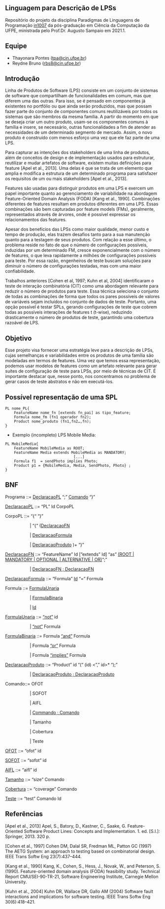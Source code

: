 ## Linguagem para Descrição de LPSs

Repositório do projeto da disciplina Paradigmas de Linguagens de Programação [in1007](https://www.cin.ufpe.br/~in1007/) da pós-graduação em Ciência da Computação da UFPE, ministrada pelo Prof.Dr. Augusto Sampaio em 2021.1.

## Equipe
- Thayonara Pontes (tpa@cin.ufpe.br) 
- Reydne Bruno (rbs8@cin.ufpe.br)

## Introdução

Linha de Produtos de Software (LPS) consiste em um conjunto de sistemas de software que compartilham de funcionalidades em comum, mas que diferem uma das outras. Para isso, se é pensado em componentes já existentes no portfólio ou que ainda serão produzidos, mas que possam fazer parte do conjunto de componentes comuns reutilizáveis por todos os sistemas que são membros da mesma família. A partir do momento em que se deseja criar um outro produto, usam-se os componentes comuns à família e insere, se necessário, outras funcionalidades a fim de atender as necessidades de um determinado segmento de mercado. Assim, o novo produto é construído com menos esforço uma vez que ele faz parte de uma LPS.

Para capturar as intenções dos stakeholders de uma linha de produtos, além de conceitos de design e de implementação usados para estruturar, reutilizar e mudar artefatos de software, existem muitas definições para feature [Apel et al., 2013]. Uma delas é que se trata de um elemento que amplia e modifica a estrutura de um determinado programa para satisfazer os requisitos de um ou mais stakeholders [Apel et al., 2013].

Features são usadas para distinguir produtos em uma LPS e exercem um papel importante quanto ao gerenciamento de variabilidade na abordagem Feature-Oriented Domain Analysis
(FODA) [Kang et al., 1990]. Combinações diferentes de features resultam em produtos diferentes em uma LPS. Essas combinações são bem capturadas por feature models (FMs), geralmente, representados através de árvores, onde é possível expressar os relacionamentos das features.

Apesar dos benefícios das LPSs como maior qualidade, menor custo e tempo de produção, elas trazem desafios tanto para a sua manutenção quanto para a testagem de seus produtos. Com relação a esse último, o problema reside no fato de que o  número de configurações possíveis, induzidas por um determinado FM, cresce exponencialmente com o número de features, o que leva rapidamente a milhões de configurações possíveis para teste. Por essa razão, engenheiros de teste buscam soluções para diminuir o número de configurações testadas, mas com uma maior confiabilidade. 

Trabalhos anteriores [Cohen et al, 1997; Kuhn et al, 2004] identificaram o teste de interação combinatória (CIT) como uma abordagem relevante para reduzir o número de produtos para teste. Essa técnica seleciona o conjunto de todas as combinações de forma que todos os pares possíveis de valores de variáveis ​​sejam incluídos no conjunto de dados de teste. Portanto, uma opção possível é testar SPLs, gerando configurações de teste que cobrem todas as possíveis interações de features t (t-wise), reduzindo drasticamente o número de produtos de teste, garantindo uma cobertura razoável de LPS.

## Objetivo

Esse projeto visa fornecer uma estratégia leve para a descrição de LPSs, cujas semelhanças e variabilidades entre os produtos de uma família são modeladas em termos de features. Uma vez que temos essa representação, podemos usar modelos de features como um artefato relevante para gerar suítes de configuração de teste para LPSs, por meio de técnicas de CIT. É importante destacar que, nesse ponto, nos concentramos no problema de gerar casos de teste abstratos e não em executá-los.

## Possível representação de uma SPL

```
PL nome_PL{
	FeatureName nome_fn [extends fn_pai] as tipo_feature;
	Formula nome_fm (fn1 operador fn2);
	Product nome_produto (fn1,fn2…,fn);
}
```

- Exemplo (incompleto) LPS Mobile Media:
```
PL MobileMedia{
	FeatureName MobileMedia as ROOT;
	FeatureName Media extends MobileMedia as MANDATORY;
						       [...]
	Formula f1  = sendPhoto implies Photo;
	Product p1 = {MobileMedia, Media, SendPhoto, Photo} ;
} 
```

## BNF
Programa ::= [DeclaracaoPL](https://github.com/Thayonara/plp2021_project/blob/master/src/implementations/PLDeclaration.java)  “;”  [Comando](https://github.com/Thayonara/plp2021_project/blob/master/src/command/Command.java) “}”

[DeclaracaoPL](https://github.com/Thayonara/plp2021_project/blob/master/src/implementations/PLDeclaration.java) ::= “PL” Id CorpoPL

CorpoPL ::= “{“ “}”	      
<p style="margin-left:60.0pt">
	| “{“ (<a href="https://github.com/Thayonara/plp2021_project/blob/master/src/implementations/FeatureNameDeclaration.java">DeclaracaoFN</a>
</p>

<p style="margin-left:60.0pt">
 	| <a href="https://github.com/Thayonara/plp2021_project/blob/master/src/implementations/Formula.java">DeclaracaoFormula</a>
</p>

<p style="margin-left:60.0pt">
	| <a href="https://github.com/Thayonara/plp2021_project/blob/master/src/implementations/ProductDeclaration.java">DeclaracaoProduto</a> )+ “}” 
</p>	

	      
[DeclaracaoFN](https://github.com/Thayonara/plp2021_project/blob/master/src/implementations/FeatureNameDeclaration.java) ::= “FeatureName” Id [”extends” Id] “as”
[(ROOT 
| MANDATORY
| OPTIONAL
| ALTERNATIVE 
| OR)](https://github.com/Thayonara/plp2021_project/blob/master/src/types/FNTypeClass.java)“;”

		
<p style="margin-left:60.0pt">
	| <a href="https://github.com/Thayonara/plp2021_project/blob/master/src/declarations/FeatureNameDeclarationList.java">DeclaracaoFN ; DeclaracaoFN</a>
</p>


[DeclaracaoFormula](https://github.com/Thayonara/plp2021_project/blob/master/src/implementations/FormDeclaration.java) ::= “Formula” [Id](https://github.com/Thayonara/plp2021_project/blob/master/src/implementations/Formula.java) “=” Formula

Formula ::= [FormulaUnaria](https://github.com/Thayonara/plp2021_project/blob/master/src/implementations/UnaryFormula.java) 
<p style="margin-left:60.0pt">
| <a href="https://github.com/Thayonara/plp2021_project/blob/master/src/implementations/BinaryFormula.java">FormulaBinaria</a> 
</p>
<p style="margin-left:60.0pt">		
| <a href="https://github.com/Thayonara/plp2021_project/blob/master/src/implementations/Id.java">Id</a>
</p>
		
[FormulaUnaria](https://github.com/Thayonara/plp2021_project/blob/master/src/implementations/UnaryFormula.java) ::= [“not”](https://github.com/Thayonara/plp2021_project/blob/master/src/implementations/NotForm.java) id 
<p style="margin-left:60.0pt">	
	| <a href="https://github.com/Thayonara/plp2021_project/blob/master/src/implementations/NotForm.java">“not”</a> Formula
</p>	

[FormulaBinaria](https://github.com/Thayonara/plp2021_project/blob/master/src/implementations/BinaryFormula.java) ::= Formula [“and”](https://github.com/Thayonara/plp2021_project/blob/master/src/implementations/AndForm.java) Formula 
<p style="margin-left:60.0pt">
	| Formula <a href="https://github.com/Thayonara/plp2021_project/blob/master/src/implementations/OrForm.java">“or”</a> Formula
</p>
<p style="margin-left:60.0pt">
	| Formula <a href="https://github.com/Thayonara/plp2021_project/blob/master/src/implementations/ImpliesForm.java">“implies”</a> Formula
</p>


[DeclaracaoProduto](https://github.com/Thayonara/plp2021_project/blob/master/src/implementations/ProductDeclaration.java) ::= “Product” id “(“ (id) <”,” id>* “);”
<p style="margin-left:60.0pt">
| <a href="https://github.com/Thayonara/plp2021_project/blob/master/src/declarations/ProductDeclarationList.java">DeclaracaoProduto ; DeclaracaoProduto</a>
</p>

Comando::= OFOT 
<p style="margin-left:60.0pt">
| SOFOT 
</p>
<p style="margin-left:60.0pt">
| AIFL 
</p>
<p style="margin-left:60.0pt">
	| <a href="https://github.com/Thayonara/plp2021_project/blob/master/src/command/Composition.java">Commando ; Comando</a>
</p>
<p style="margin-left:60.0pt">
| Tamanho
</p>
<p style="margin-left:60.0pt">
| Cobertura 
</p>
<p style="margin-left:60.0pt">
| Teste 
</p>


[OFOT](https://github.com/Thayonara/plp2021_project/blob/master/src/command/Ofot.java) ::= “ofot” id 

[SOFOT](https://github.com/Thayonara/plp2021_project/blob/master/src/command/Sofot.java) ::= “sofot” id 

[AIFL](https://github.com/Thayonara/plp2021_project/blob/master/src/command/TwoWay.java) ::= “aifl” id 

[Tamanho](https://github.com/Thayonara/plp2021_project/blob/master/src/command/Size.java) ::= “size” Comando

[Cobertura](https://github.com/Thayonara/plp2021_project/blob/master/src/command/Covarage.java) ::= “coverage” Comando

[Teste](https://github.com/Thayonara/plp2021_project/blob/master/src/command/Test.java) ::= “test” Comando Id

		      
## Referências

[Apel et al., 2013] Apel, S., Batory, D., Kastner, C., Saake, G. Feature-Oriented Software Product Lines: Concepts and Implementation. 1. ed. [S.l.]: Springer, 2013. 320 p.

[Cohen et al., 1997] Cohen DM, Dalal SR, Fredman ML, Patton GC (1997) The AETG System: an approach to testing based on combinatorial design. IEEE Trans Softw Eng 23(7):437–444.

[Kang et al., 1990] Kang, K., Cohen, S., Hess, J., Novak, W., and Peterson, S. (1990). Feature-oriented domain analysis (FODA) feasibility study. Technical Report CMU/SEI-90-TR-21, Software Engineering Institute, Carnegie Mellon University.

[Kuhn et al., 2004] Kuhn DR, Wallace DR, Gallo AM (2004) Software fault interactions and implications for software testing. IEEE Trans Softw Eng 30(6):418–421.

